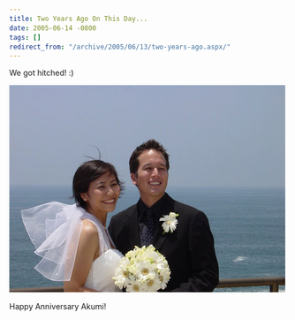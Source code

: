 ```yaml
---
title: Two Years Ago On This Day...
date: 2005-06-14 -0800
tags: []
redirect_from: "/archive/2005/06/13/two-years-ago.aspx/"
---
```


We got hitched! :)

![Wedding Day](/images/PhilAndAkumiWedding.jpg)

Happy Anniversary Akumi!

